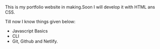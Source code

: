 This is my portfolio website in making.Soon I will develop it with HTML ans CSS.

Till now I know things given below:
* Javascript Basics
* CLI
* Git, Github and Netlify.